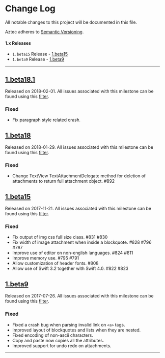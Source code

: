 # Change Log
All notable changes to this project will be documented in this file.

Aztec adheres to [Semantic Versioning](http://semver.org/).

#### 1.x Releases
- `1.beta15` Release  - [1.beta15](#1.beta15)
- `1.beta9` Release  - [1.beta9](#1.beta9)

---

## [1.beta18.1](https://github.com/wordpress-mobile/MediaPicker-iOS/releases/tag/1.beta18.1)
Released on 2018-02-01. All issues associated with this milestone can be found using this
[filter](https://github.com/wordpress-mobile/AztecEditor-iOS/issues?q=is%3Aopen+is%3Aissue+milestone%3A%22Version+1.0+Beta+18.1%22).

### Fixed

- Fix paragraph style related crash.

## [1.beta18](https://github.com/wordpress-mobile/MediaPicker-iOS/releases/tag/1.beta18)
Released on 2018-01-29. All issues associated with this milestone can be found using this
[filter](https://github.com/wordpress-mobile/AztecEditor-iOS/issues?q=is%3Aopen+is%3Aissue+milestone%3A%22Version+1.0+Beta+18%22).

### Fixed

- Change TextView TextAttachmentDelegate method for deletion of attachments to return full attachment object. #892

## [1.beta15](https://github.com/wordpress-mobile/MediaPicker-iOS/releases/tag/1.beta15)
Released on 2017-11-21. All issues associated with this milestone can be found using this
[filter](https://github.com/wordpress-mobile/AztecEditor-iOS/issues?q=is%3Aopen+is%3Aissue+milestone%3A%22Version+1.0+Beta+15%22).

### Fixed
- Fix output of img css full size class. #831 #830
- Fix width of image attachment when inside a blockquote. #828 #796 #797
- Improve use of editor on non-english languages. #824 #811
- Improve memory use. #795 #791
- Allow customization of header fonts. #808
- Allow use of Swift 3.2 together with Swift 4.0. #822 #823

## [1.beta9](https://github.com/wordpress-mobile/MediaPicker-iOS/releases/tag/1.beta9)
Released on 2017-07-26. All issues associated with this milestone can be found using this
[filter](https://github.com/wordpress-mobile/AztecEditor-iOS/issues?q=is%3Aopen+is%3Aissue+milestone%3A%22Version+1.0+Beta+9%22).

### Fixed
- Fixed a crash bug when parsing invalid link on `<a>` tags.
- Improved layout of blockquotes and lists when they are nested.
- Fixed encoding of non-ascii characters.
- Copy and paste now copies all the attributes.
- Improved support for undo redo on attachments.

---
